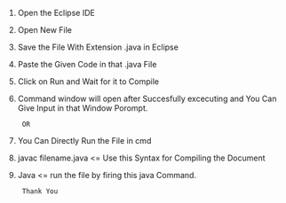 1. Open the Eclipse IDE

2. Open New File

3. Save the File With Extension .java in Eclipse

4. Paste the Given Code in that .java File

5. Click on Run and Wait for it to Compile

6. Command window will open after Succesfully excecuting and You Can Give Input in that Window Porompt.

		OR

1. You Can Directly Run the File in cmd

2. javac filename.java <= Use this Syntax for Compiling the Document

3. Java <= run the file by firing this java Command.

		Thank You
